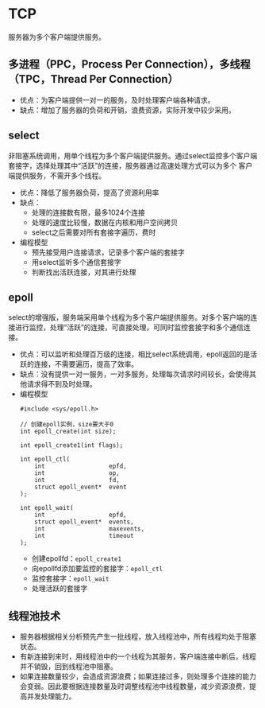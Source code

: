 # TCP
服务器为多个客户端提供服务。

## 多进程（PPC，Process Per Connection），多线程（TPC，Thread Per Connection）
* 优点：为客户端提供一对一的服务，及时处理客户端各种请求。
* 缺点：增加了服务器的负荷和开销，浪费资源，实际开发中较少采用。


## select
非阻塞系统调用，用单个线程为多个客户端提供服务。通过select监控多个客户端套接字，选择处理其中“活跃”的连接，服务器通过高速处理方式可以为多个
客户端提供服务，不需开多个线程。
* 优点：降低了服务器负荷，提高了资源利用率
* 缺点：
  * 处理的连接数有限，最多1024个连接
  * 处理的速度比较慢，数据在内核和用户空间拷贝
  * select之后需要对所有套接字遍历，费时
* 编程模型
  * 预先接受用户连接请求，记录多个客户端的套接字 
  * 用select监听多个通信套接字 
  * 判断找出活跃连接，对其进行处理

## epoll
select的增强版，服务端采用单个线程为多个客户端提供服务。对多个客户端的连接进行监控，处理“活跃”的连接，可直接处理，可同时监控套接字和多个通信连接。
* 优点：可以监听和处理百万级的连接，相比select系统调用，epoll返回的是活跃的连接，不需要遍历，提高了效率。
* 缺点：没有提供一对一服务，一对多服务，处理每次请求时间较长，会使得其他请求得不到及时处理。
* 编程模型
  ```
  #include <sys/epoll.h>
  
  // 创建epoll实例，size要大于0
  int epoll_create(int size);
  
  int epoll_create1(int flags);
  
  int epoll_ctl(
      int                  epfd, 
      int                  op, 
      int                  fd, 
      struct epoll_event*  event
  );
  
  int epoll_wait(
      int                  epfd, 
      struct epoll_event*  events, 
      int                  maxevents, 
      int                  timeout
  );
  ```
  * 创建epollfd：`epoll_create1`
  * 向epollfd添加要监控的套接字：`epoll_ctl`
  * 监控套接字：`epoll_wait`
  * 处理活跃的套接字

## 线程池技术
* 服务器根据相关分析预先产生一批线程，放入线程池中，所有线程均处于阻塞状态。
* 有新连接到来时，用线程池中的一个线程为其服务，客户端连接中断后，线程并不销毁，回到线程池中阻塞。
* 如果连接数量较少，会造成资源浪费；如果连接过多，则处理多个连接的能力会变弱。因此要根据连接数量及时调整线程池中线程数量，减少资源浪费，提高并发处理能力。




